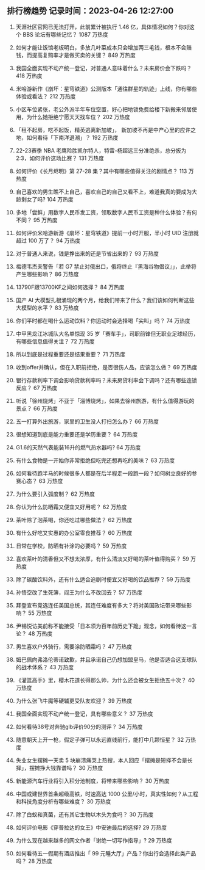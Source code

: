 
## 排行榜趋势 记录时间：2023-04-26 12:27:00
  
  1. 天涯社区官网已无法打开，此前累计被执行 1.46 亿，具体情况如何？你对这个 BBS 论坛有哪些记忆？ 1087 万热度
    
  2. 如何才能让饭馆老板明白，多放几叶菜成本只会增加两三毛钱，根本不会赔钱，而提高复购率才是做买卖的关键？ 849 万热度
    
  3. 我国全面实现不动产统一登记，对普通人意味着什么？未来房价会下跌吗？ 418 万热度
    
  4. 米哈游新作《崩坏：星穹铁道》公测版本「通往群星的轨迹」上线，你有哪些体验或看法？ 212 万热度
    
  5. 小区车位紧张，老公外派半年车位空置，好心把地锁免费给楼下新搬来邻居使用，为什么她拒绝宁愿天天找车位？ 202 万热度
    
  6. 「租不起房，吃不起饭，精英逃离新加坡」， 新加坡不再是中产心里的应许之地，如何看待「下南洋退潮」？ 192 万热度
    
  7. 22-23赛季 NBA 老鹰险胜凯尔特人，特雷-杨超远三分准绝杀，总分扳为 2:3，如何评价这场比赛？ 131 万热度
    
  8. 如何评价《长月烬明》第 27-28 集？其中有哪些值得关注的剧情点？ 113 万热度
    
  9. 自己喜欢的男生瞧不上自己，喜欢自己的自己又看不上，难道我真的要成为大龄剩女了吗? 104 万热度
    
  10. 多地「尝鲜」用数字人民币发工资，领取数字人民币工资是种什么体验？有何不同？ 95 万热度
    
  11. 如何评价米哈游新游《崩坏：星穹铁道》提前一小时开服，半小时 UID 注册就超过 100 万了？ 94 万热度
    
  12. 对于普通人来说，钱是挣出来的还是节省出来的？ 93 万热度
    
  13. 梅德韦杰夫警告「若 G7 禁止对俄出口，俄将终止『黑海谷物倡议』」，此举将产生哪些影响？ 86 万热度
    
  14. 13790F跟13700KF之间如何选择？ 84 万热度
    
  15. 国产 AI 大模型扎根涌现的两个月，给我们带来了什么？我们该如何判断这些大模型的水平？ 83 万热度
    
  16. 你们平时都在喝什么运动饮料？你运动时会选择喝「尖叫」吗？ 74 万热度
    
  17. 中甲黑龙江冰城队大名单惊现 35 岁「赛车手」，司职前锋但无职业足球经历，有哪些信息值得关注？ 72 万热度
    
  18. 所以到底是过程重要还是结果重要？ 71 万热度
    
  19. 收到offer并确认，但在入职前拒绝，是否很伤人品，应该怎么做？ 69 万热度
    
  20. 银行存款利率下调会影响贷款利率吗？未来房贷利率会下调吗？还有哪些连锁反应？ 67 万热度
    
  21. 听说「徐州烧烤」不亚于「淄博烧烤」，如果去徐州旅游，有什么值得游玩的景点？ 66 万热度
    
  22. 五一打算外出旅游，家里的卫生没人打扫怎么办？ 66 万热度
    
  23. 很想知道到底是能力重要还是学历重要？ 64 万热度
    
  24. G1.6的天然气表能装16升的燃气热水器吗? 64 万热度
    
  25. 有什么食物是一开始你非常拒绝但吃完还想再吃的美味？ 63 万热度
    
  26. 如何看待跑半马的时候很多人都是在后半程走一段跑一段？如何树立良好的参赛心态？ 63 万热度
    
  27. 为什么要引入弧度制？ 62 万热度
    
  28. 你认为什么防晒霜又便宜又好用呢？ 62 万热度
    
  29. 茶叶除了泡茶喝，你还吃过哪些做法？ 62 万热度
    
  30. 有什么好吃又实惠的办公室零食推荐？ 60 万热度
    
  31. 日常在学校，防晒有补涂的必要吗？ 59 万热度
    
  32. 喜欢茶叶的清香但又不想太浓厚，有什么清淡又好喝的茶叶值得购买？ 59 万热度
    
  33. 除了碳酸饮料外，还有什么适合追剧时便宜又好喝的饮品推荐？ 59 万热度
    
  34. 孙悟空改了生死簿，阎王为什么不改回去？ 57 万热度
    
  35. 拜登宣布竞选连任美国总统，其连任难度有多大？将对美国政坛带来哪些影响？ 55 万热度
    
  36. 尹锡悦访美前称不能接受「日本须为百年前历史下跪」观念，如何看待这一言论？ 48 万热度
    
  37. 男生喜欢户外骑行，需要涂防晒霜吗？ 47 万热度
    
  38. 姆巴佩向弗洛伦蒂诺致歉，并且承诺自己仍想加盟皇马，他是否适合这支球队的战术体系？ 43 万热度
    
  39. 《灌篮高手》里，樱木花道长得那么帅，为什么还会被女生拒绝五十次？ 40 万热度
    
  40. 为什么张飞牛魔等硬辅更受队友欢迎？ 39 万热度
    
  41. 我国全面实现不动产统一登记，具有哪些意义？ 37 万热度
    
  42. 如何看待38号对奔驰glb评价90分的测评？ 34 万热度
    
  43. 随意朝天上开一枪，假定子弹可以永远直线前行，能打中几颗恒星？ 32 万热度
    
  44. 失业女生摆摊一天卖 5 块崩溃痛哭上热搜，本人回应「摆摊是短择不会是长择」，摆摊挣大钱靠谱吗？ 30 万热度
    
  45. 新能源汽车行业将引入积分池制度，将带来哪些影响？ 30 万热度
    
  46. 中国或建世界首条超级高铁，时速高达 1000 公里/小时，真实性如何？从工程和科技角度分析有哪些难度？ 30 万热度
    
  47. 除了白蚁和真菌，还有其它生物以木头为食吗？ 30 万热度
    
  48. 如何评价电影《穿普拉达的女王》中安迪最后的选择? 29 万热度
    
  49. 为什么现在越来越多的网文作者「谢绝一切写作指导」? 29 万热度
    
  50. 如何看待五一假期有酒店推出「 99 元睡大厅」产品？你出行会选择此类产品吗？ 28 万热度
    
